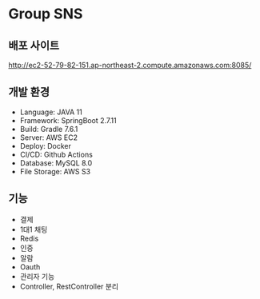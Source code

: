 # Group SNS

## 배포 사이트

http://ec2-52-79-82-151.ap-northeast-2.compute.amazonaws.com:8085/

## 개발 환경

- Language: JAVA 11
- Framework: SpringBoot 2.7.11
- Build: Gradle 7.6.1
- Server: AWS EC2
- Deploy: Docker
- CI/CD: Github Actions
- Database: MySQL 8.0
- File Storage: AWS S3

## 기능

- 결제
- 1대1 채팅
- Redis
- 인증
- 알람
- Oauth
- 관리자 기능
- Controller, RestController 분리
